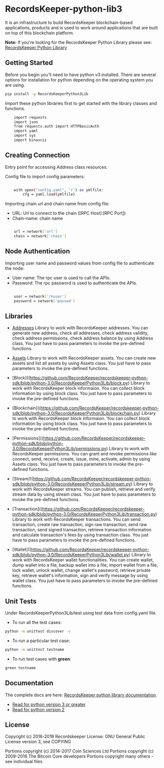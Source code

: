 RecordsKeeper-python-lib3 
=========================


It is an infrastructure to build RecordsKeeper blockchain-based applications, products and is used to work around applications that are built on top of this blockchain platform.

**Note:** If you're looking for the RecordsKeeper Python Library please see: [RecordsKeeper Python Library](https://github.com/RecordsKeeper/recordskeeper-python-sdk/tree/python-3.0)


## Getting Started

Before you begin you'll need to have python v3 installed. There are several options for installation for python depending on the operating system you are using.


```bash
pip install -g RecordsKeeperPython3Lib
```

Import these python libraries first to get started with the library classes and functions.


```bash
    import requests
    import json
    from requests.auth import HTTPBasicAuth
    import yaml
    import sys
    import binascii
```


Creating Connection
-------------------

Entry point for accessing Address class resources.

Config file to import config parameters:

```bash
    
    with open("config.yaml", 'r') as ymlfile:
        cfg = yaml.load(ymlfile)
```
   
Importing chain url and chain name from config file:

* URL: Url to connect to the chain ([RPC Host]:[RPC Port])
* Chain-name: chain name

```bash

    url = network['url']
    chain = network['chain']

```   

Node Authentication
-------------------

Importing user name and password values from config file to authenticate the node:

* User name: The rpc user is used to call the APIs.
* Password: The rpc password is used to authenticate the APIs.

```bash
    
    user = network['rkuser']
    password = network['passwd']

```

## Libraries

- [Addresses](https://github.com/RecordsKeeper/recordskeeper-python-sdk/blob/python-3.0/RecordsKeeperPython3Lib/address.py) Library to work with RecordsKeeper addresses. You can generate new address, check all addresses, check address validity, check address permissions, check address balance by using Address class. You just have to pass parameters to invoke the pre-defined functions.

- [Assets](https://github.com/RecordsKeeper/recordskeeper-python-sdk/blob/python-3.0/RecordsKeeperPython3Lib/assets.py) Library to work with RecordsKeeper assets. You can create new assets and list all assets by using Assets class. You just have to pass parameters to invoke the pre-defined functions.

- [Block]((https://github.com/RecordsKeeper/recordskeeper-python-sdk/blob/python-3.0/RecordsKeeperPython3Lib/block.py) Library to work with RecordsKeeper block informaion. You can collect block information by using block class. You just have to pass parameters to invoke the pre-defined functions.

- [Blockchain]((https://github.com/RecordsKeeper/recordskeeper-python-sdk/blob/python-3.0/RecordsKeeperPython3Lib/blockchain.py) Library to work with RecordsKeeper block informaion. You can collect block information by using block class. You just have to pass parameters to invoke the pre-defined functions.

- [Permissions]((https://github.com/RecordsKeeper/recordskeeper-python-sdk/blob/python-3.0/RecordsKeeperPython3Lib/permissions.py) Library to work with RecordsKeeper permissions. You can grant and revoke permissions like connect, send, receive, create, issue, mine, activate, admin by using Assets class. You just have to pass parameters to invoke the pre-defined functions.

- [Stream]((https://github.com/RecordsKeeper/recordskeeper-python-sdk/blob/python-3.0/RecordsKeeperPython3Lib/stream.py) Library to work with RecordsKeeper streams. You can publish, retrieve and verify stream data by using stream class. You just have to pass parameters to invoke the pre-defined functions.

- [Transaction]((https://github.com/RecordsKeeper/recordskeeper-python-sdk/blob/python-3.0/RecordsKeeperPython3Lib/transaction.py) Library to work with RecordsKeeper transactions. You can send transaction, create raw transaction, sign raw transaction, send raw transaction, send signed transaction, retrieve transaction information and calculate transaction's fees by using transaction class. You just have to pass parameters to invoke the pre-defined functions.

- [Wallet]((https://github.com/RecordsKeeper/recordskeeper-python-sdk/blob/python-3.0/RecordsKeeperPython3Lib/wallet.py) Library to work with RecordsKeeper wallet functionalities. You can create wallet, dump wallet into a file, backup wallet into a file, import wallet from a file, lock wallet, unlock wallet, change wallet's password, retrieve private key, retrieve wallet's information, sign and verify message by using wallet class. You just have to pass parameters to invoke the pre-defined functions.

## Unit Tests

Under RecordsKeeperPython3Lib/test using test data from config.yaml file. 

- To run all the test cases:

```bash
python -m unittest discover -v
```

- To run a particular test case:

```bash
python -m unittest testname
```

- To run test cases with **green**:

```bash
green testname
```


## Documentation

The complete docs are here: [RecordsKeeper python library documentation](https://github.com/RecordsKeeper/recordskeeper-python-sdk/tree/python-3.0/docs/source).

- [Read for python version 3 or greater](https://github.com/RecordsKeeper/recordskeeper-python-sdk/tree/python-3.0/docs/source)
- [Read for python version 2](https://github.com/RecordsKeeper/recordskeeper-python-sdk/tree/master/docs/source)


## License

Copyright (c) 2016-2018 Recordskeeper 
License: GNU General Public License version 3, see COPYING

Portions copyright (c) 2014-2017 Coin Sciences Ltd
Portions copyright (c) 2009-2016 The Bitcoin Core developers
Portions copyright many others - see individual files